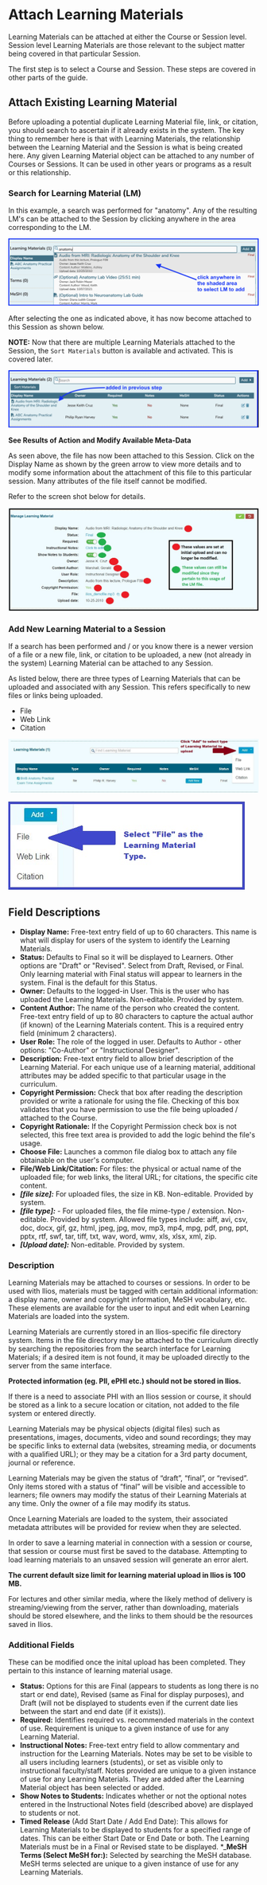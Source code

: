 # Attach Learning Materials

Learning Materials can be attached at either the Course or Session level. Session level Learning Materials are those relevant to the subject matter being covered in that particular Session.

The first step is to select a Course and Session. These steps are covered in other parts of the guide.

## Attach Existing Learning Material

Before uploading a potential duplicate Learning Material file, link, or citation, you should search to ascertain if it already exists in the system. The key thing to remember here is that with Learning Materials, the relationship between the Learning Material and the Session is what is being created here. Any given Learning Material object can be attached to any number of Courses or Sessions. It can be used in other years or programs as a result or this relationship.

### Search for Learning Material (LM)

In this example, a search was performed for "anatomy". Any of the resulting LM's can be attached to the Session by clicking anywhere in the area corresponding to the LM. 

![search for "anatomy"](../../images/attach_session_learning_material/search_for_session_lm.png)

After selecting the one as indicated above, it has now become attached to this Session as shown below.

**NOTE:** Now that there are multiple Learning Materials attached to the Session, the `Sort Materials` button is available and activated. This is covered later.

![LM now attached](../../images/attach_session_learning_material/lm_now_attached.png)

**See Results of Action and Modify Available Meta-Data**

As seen above, the file has now been attached to this Session. Click on the Display Name as shown by the green arrow to view more details and to modify some information about the attachment of this file to this particular session. Many attributes of the file itself cannot be modified.

Refer to the screen shot below for details.

![Details shown](../../images/attach_session_learning_material/session_lm_details.jpg)

### Add New Learning Material to a Session

If a search has been performed and / or you know there is a newer version of a file or a new file, link, or citation to be uploaded, a new (not already in the system) Learning Material can be attached to any Session.

As listed below, there are three types of Learning Materials that can be uploaded and associated with any Session. This refers specifically to new files or links being uploaded.

* File
* Web Link
* Citation

![Select LM type](../../images/attach_session_learning_material/select_type.jpg)

!["File" selected](../../images/attach_session_learning_material/file_type_selected.jpg)

## Field Descriptions

* **Display Name:**  Free-text entry field of up to 60 characters. This name is what will display for users of the system to identify the Learning Materials.
* **Status:** Defaults to Final so it will be displayed to Learners.  Other options are "Draft" or "Revised".  Select from Draft, Revised, or Final. Only learning material with Final status will appear to learners in the system.  Final is the default for this Status.
* **Owner:** Defaults to the logged-in User. This is the user who has uploaded the Learning Materials. Non-editable. Provided by system.
* **Content Author:** The name of the person who created the content.  Free-text entry field of up to 80 characters to capture the actual author (if known) of the Learning Materials content. This is a required entry field (minimum 2 characters).
* **User Role:** The role of the logged in user.  Defaults to Author - other options:  "Co-Author" or "Instructional Designer".
* **Description:** Free-text entry field to allow brief description of the Learning Material. For each unique use of a learning material, additional attributes may be added specific to that particular usage in the curriculum.
* **Copyright Permission:** Check that box after reading the description provided or write a rationale for using the file.  Checking of this box validates that you have permission to use the file being uploaded / attached to the Course.
* **Copyright Rationale:** If the Copyright Permission check box is not selected, this free text area is provided to add the logic behind the file's usage.
* **Choose File:** Launches a common file dialog box to attach any file obtainable on the user's computer.
* **File/Web Link/Citation:** For files: the physical or actual name of the uploaded file; for web links, the literal URL; for citations, the specific cite content.
* _**\[file size]:**_ For uploaded files, the size in KB. Non-editable. Provided by system.
* _**\[file type]:**_ - For uploaded files, the file mime-type / extension. Non-editable. Provided by system.  Allowed file types include:  aiff, avi, csv, doc, docx, gif, gz, html, jpeg, jpg, mov, mp3, mp4, mpg, pdf, png, ppt, pptx, rtf, swf, tar, tiff, txt, wav, word, wmv,  xls, xlsx, xml, zip.
* _**\[Upload date]:**_ Non-editable. Provided by system.

### Description

Learning Materials may be attached to courses or sessions. In order to be used with Ilios, materials must be tagged with certain additional information: a display name, owner and copyright information, MeSH vocabulary, etc. These elements are available for the user to input and edit when Learning Materials are loaded into the system.

Learning Materials are currently stored in an Ilios-specific file directory system. Items in the file directory may be attached to the curriculum directly by searching the repositories from the search interface for Learning Materials; if a desired item is not found, it may be uploaded directly to the server from the same interface.

**Protected information (eg. PII, ePHI etc.) should not be stored in Ilios.**

If there is a need to associate PHI with an Ilios session or course, it should be stored as a link to a secure location or citation, not added to the file system or entered directly.

Learning Materials may be physical objects (digital files) such as presentations, images, documents, video and sound recordings; they may be specific links to external data (websites, streaming media, or documents with a qualified URL); or they may be a citation for a 3rd party document, journal or reference.

Learning Materials may be given the status of “draft”, “final”, or “revised”. Only items stored with a status of “final” will be visible and accessible to learners; file owners may modify the status of their Learning Materials at any time. Only the owner of a file may modify its status.

Once Learning Materials are loaded to the system, their associated metadata attributes will be provided for review when they are selected.

In order to save a learning material in connection with a session or course, that session or course must first be saved to the database. Attempting to load learning materials to an unsaved session will generate an error alert.

**The current default size limit for learning material upload in Ilios is 100 MB.**

For lectures and other similar media, where the likely method of delivery is streaming/viewing from the server, rather than downloading, materials should be stored elsewhere, and the links to them should be the resources saved in Ilios.

### Additional Fields 

These can be modified once the inital upload has been completed. They pertain to this instance of learning material usage.

* **Status:** Options for this are Final (appears to students as long there is no start or end date), Revised (same as Final for display purposes), and Draft (will not be displayed to students even if the current date lies between the start and end date (if it exists)).
* **Required:** Identifies required vs. recommended materials in the context of use. Requirement is unique to a given instance of use for any Learning Material.
* **Instructional Notes:** Free-text entry field to allow commentary and instruction for the Learning Materials. Notes may be set to be visible to all users including learners (students), or set as visible only to instructional faculty/staff. Notes provided are unique to a given instance of use for any Learning Materials. They are added after the Learning Material object has been selected or added.
* **Show Notes to Students:** Indicates whether or not the optional notes entered in the Instructional Notes field (described above) are displayed to students or not.
* **Timed Release** (Add Start Date / Add End Date): This allows for Learning Materials to be displayed to students for a specified range of dates. This can be either Start Date or End Date or both. The Learning Materials must be in a Final or Revised state to be displayed.
*_**MeSH Terms (Select MeSH for:):** Selected by searching the MeSH database. MeSH terms selected are unique to a given instance of use for any Learning Materials.
